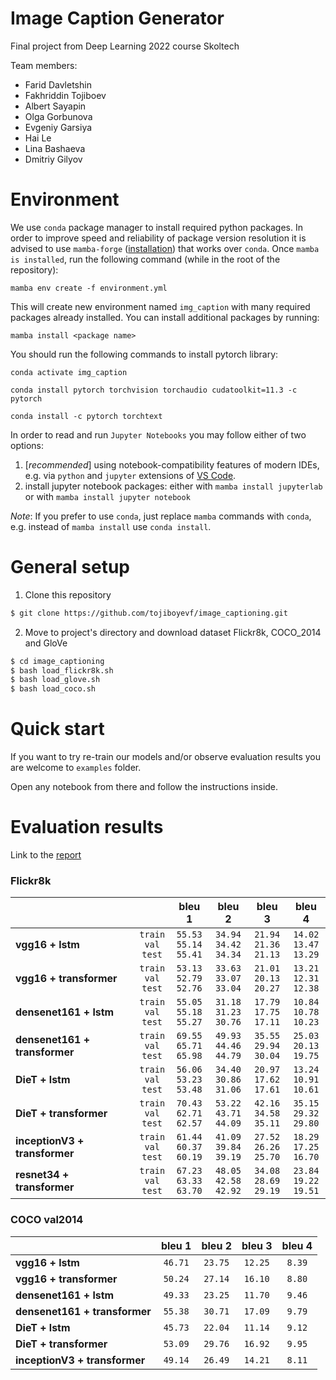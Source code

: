# Image Caption Generator
Final project from Deep Learning 2022 course Skoltech

Team members:
* Farid Davletshin
* Fakhriddin Tojiboev
* Albert Sayapin
* Olga Gorbunova
* Evgeniy Garsiya
* Hai Le
* Lina Bashaeva
* Dmitriy Gilyov


# Environment
We use `conda` package manager to install required python packages. In order to improve speed and reliability of package version resolution it is advised to use `mamba-forge` ([installation](https://github.com/conda-forge/miniforge#mambaforge)) that works over `conda`. Once `mamba is installed`, run the following command (while in the root of the repository):
```
mamba env create -f environment.yml
```
This will create new environment named `img_caption` with many required packages already installed. You can install additional packages by running:
```
mamba install <package name>
```
You should run the following commands to install pytorch library:

```
conda activate img_caption
```

```
conda install pytorch torchvision torchaudio cudatoolkit=11.3 -c pytorch
```

```
conda install -c pytorch torchtext
```

In order to read and run `Jupyter Notebooks` you may follow either of two options:
1. [*recommended*] using notebook-compatibility features of modern IDEs, e.g. via `python` and `jupyter` extensions of [VS Code](https://code.visualstudio.com/).
2. install jupyter notebook packages:
  either with `mamba install jupyterlab` or with `mamba install jupyter notebook`

*Note*: If you prefer to use `conda`, just replace `mamba` commands with `conda`, e.g. instead of `mamba install` use `conda install`.
# General setup
1. Clone this repository
```bash
$ git clone https://github.com/tojiboyevf/image_captioning.git
```

2. Move to project's directory and download dataset Flickr8k, COCO_2014 and GloVe
```bash
$ cd image_captioning
$ bash load_flickr8k.sh
$ bash load_glove.sh
$ bash load_coco.sh
```
# Quick start
If you want to try re-train our models and/or observe evaluation results you are welcome to `examples` folder.

Open any notebook from there and follow the instructions inside.

# Evaluation results
Link to the [report](report/final_report.pdf) 
### Flickr8k

|||bleu 1|bleu 2|bleu 3|bleu 4|
|:---|:---:|:---:|:---:|:---:|:---:|
|**vgg16 + lstm**|`train`<br>`val`<br>`test`|`55.53`<br>`55.14`<br>`55.41`|`34.94`<br>`34.42`<br>`34.34`|`21.94`<br>`21.36`<br>`21.13`|`14.02`<br>`13.47`<br>`13.29`|
|**vgg16 + transformer**|`train`<br>`val`<br>`test`|`53.13`<br>`52.79`<br>`52.76`|`33.63`<br>`33.07`<br>`33.04`|`21.01`<br>`20.13`<br>`20.27`|`13.21`<br>`12.31`<br>`12.38`|
|**densenet161 + lstm**|`train`<br>`val`<br>`test`|`55.05`<br>`55.18`<br>`55.27`|`31.18`<br>`31.23`<br>`30.76`|`17.79`<br>`17.75`<br>`17.11`|`10.84`<br>`10.78`<br>`10.23`|
|**densenet161 + transformer**|`train`<br>`val`<br>`test`|`69.55`<br>`65.71`<br>`65.98`|`49.93`<br>`44.46`<br>`44.79`|`35.55`<br>`29.94`<br>`30.04`|`25.03`<br>`20.13`<br>`19.75`|
|**DieT + lstm**|`train`<br>`val`<br>`test`|`56.06`<br>`53.23`<br>`53.48`|`34.40`<br>`30.86`<br>`31.06`|`20.97`<br>`17.62`<br>`17.61`|`13.24`<br>`10.91`<br>`10.61`|
|**DieT + transformer**|`train`<br>`val`<br>`test`|`70.43`<br>`62.71`<br>`62.57`|`53.22`<br>`43.71`<br>`44.09`|`42.16`<br>`34.58`<br>`35.11`|`35.15`<br>`29.32`<br>`29.80`|
|**inceptionV3 + transformer**|`train`<br>`val`<br>`test`|`61.44`<br>`60.37`<br>`60.19`|`41.09`<br>`39.84`<br>`39.19`|`27.52`<br>`26.26`<br>`25.70`|`18.29`<br>`17.25`<br>`16.70`|
|**resnet34 + transformer**|`train`<br>`val`<br>`test`|`67.23`<br>`63.33`<br>`63.70`|`48.05`<br>`42.58`<br>`42.92`|`34.08`<br>`28.69`<br>`29.19`|`23.84`<br>`19.22`<br>`19.51`|

### COCO val2014

||bleu 1|bleu 2|bleu 3|bleu 4|
|:---|:---:|:---:|:---:|:---:|
|**vgg16 + lstm**|`46.71`|`23.75`|`12.25`|`8.39`|
|**vgg16 + transformer**|`50.24`|`27.14`|`16.10`|`8.80`|
|**densenet161 + lstm**|`49.33`|`23.25`|`11.70`|`9.46`|
|**densenet161 + transformer**|`55.38`|`30.71`|`17.09`|`9.79`|
|**DieT + lstm**|`45.73`|`22.04`|`11.14`|`9.12`|
|**DieT + transformer**|`53.09`|`29.76`|`16.92`|`9.95`|
|**inceptionV3 + transformer**|`49.14`|`26.49`|`14.21`|`8.11`|
